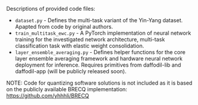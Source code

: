 Descriptions of provided code files:

- `dataset.py` - Defines the multi-task variant of the Yin-Yang dataset. Apapted from code by original authors.
- `train_multitask_ewc.py` - A PyTorch implementation of neural network training for the investigated network architecture, multi-task classification task with elastic weight consolidation.
- `layer_ensemble_averaging.py` - Defines helper functions for the core layer ensemble averaging framework and hardware neural network deployment for inference. Requires primitives from daffodil-lib and daffodil-app (will be publicly released soon).

NOTE: Code for quantizing software solutions is not included as it is based on the publicly available BRECQ implementation: https://github.com/yhhhli/BRECQ
